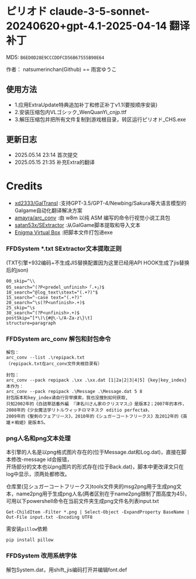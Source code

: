 # ピリオド claude-3-5-sonnet-20240620+gpt-4.1-2025-04-14 翻译补丁

MD5: `B6ED0D28E9CCCDDFCD56B67555B90E64`

作者： natsumerinchan(Github) == 雨宮ゆうこ

## 使用方法
- 1.应用ExtraUpdate特典追加补丁和修正补丁v1.1(要按顺序安装)
- 2.安装压缩包内VLゴシック_WenQuanYi_cnjp.ttf
- 3.解压压缩包并把所有文件复制到游戏根目录，转区运行ピリオド_CHS.exe

## 更新日志
- 2025.05.14 23:14 首次提交
- 2025.05.15 21:35 补充Extra的翻译

# Credits

- [xd2333/GalTransl](https://github.com/xd2333/GalTransl.git) :支持GPT-3.5/GPT-4/Newbing/Sakura等大语言模型的Galgame自动化翻译解决方案
- [amayra/arc_conv](https://github.com/amayra/arc_conv.git) :由 w8m 以纯 ASM 编写的命令行视觉小说工具包
- [satan53x/SExtractor](https://github.com/satan53x/SExtractor.git) :从GalGame脚本提取和导入文本
- [Enigma Virtual Box](https://enigmaprotector.com/assets/files/enigmavb.exe) :把脚本文件打包进exe

### FFDSystem *.txt SExtractor文本提取正则

(TXT引擎+932编码+不生成JIS替换配置因为这里已经用API HOOK生成了jis替换后的json)

```
00_skip=^\\
05_search=^(?P<predel_unfinish>「.+」)$
10_search=^@log_text\stext="(.+?)"$
15_search=^-case text="(.+?)"
20_search=^\s(?P<unfinish>.+)$
25_skip=^\s
30_search=^(?P<unfinish>.+)$
postSkip=^[*\)\{#@\-\/A-Za-z\}\t]
structure=paragraph
```

### FFDSystem arc_conv 解包和封包命令

```
解包：
arc_conv --list .\repipack.txt
（repipack.txt在arc_conv文件夹根目录有）

封包：
arc_conv --pack repipack .\xx .\xx.dat [1|2a|2|3|4|5] {key|key_index}
本作为：
arc_conv --pack repipack .\Message .\Message.dat 5 8
封包版本和key_index请自行穷举摸索，我也没搜到如何获取,
只知2002年的《白詰草話番外編 『津名川さん家のクリスマス』》是版本2；2007年的本作，
2008年的《少女魔法学リトルウィッチロマネスク editio perfecta》，
2009年的《聖剣のフェアリース》，2010年的《シュガーコートフリークス》及2012年的《英雄＊戦姫》是版本5。

```

### png人名和png文本处理
本引擎的人名是以png格式图片存在的(位于Message.dat和Log.dat)，直接在脚本修改-message id会报错，<br>
开场部分的文本也以png图片的形式存在(位于Back.dat)，脚本中更改译文只在log中显示，须两处都修改。

仓库里(见シュガーコートフリークス)tools文件夹的msg2png用于生成png文本，name2png用于生成png人名(两者区别在于name2png限制了图高度为45)，<br>
可用以下powershell命令在当前文件夹生成png文件名列表input.txt
```
Get-ChildItem -Filter *.png | Select-Object -ExpandProperty BaseName | Out-File input.txt -Encoding UTF8
```

需安装`pillow`依赖
```
pip install pillow
```

### FFDSystem 改用系统字体
解包System.dat，用shift_jis编码打开并编辑font.def
